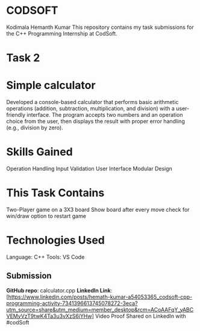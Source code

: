 # CODSOFT
Kodimala Hemanth Kumar 
This repository contains my task submissions for the C++ Programming Internship at CodSoft.
# Task 2
# Simple calculator
Developed a console-based calculator that performs basic arithmetic operations (addition, subtraction, multiplication, and division) with a user-friendly interface. The program accepts two numbers and an operation choice from the user, then displays the result with proper error handling (e.g., division by zero).
# Skills Gained
Operation Handling
Input Validation
User Interface 
Modular Design
# This Task Contains
Two-Player game on a 3X3 board 
Show board after every move 
check for win/draw
option to restart game
# Technologies Used
Language: C++
Tools: VS Code
## Submission 
**GitHub repo**: calculator.cpp
**LinkedIn Link**: [https://www.linkedin.com/posts/hemath-kumar-a54053365_codsoft-cpp-programming-activity-7341396613745078272-3eca?utm_source=share&utm_medium=member_desktop&rcm=ACoAAFqY_yABCVEMyVzT9twK4Ta3u3vXzS6iYHw]
Video Proof Shared on LinkedIn with #codSoft
